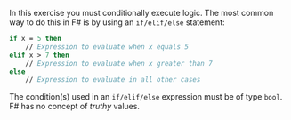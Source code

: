 In this exercise you must conditionally execute logic. The most common way to do this in F# is by using an `if/elif/else` statement:

```fsharp
if x = 5 then
    // Expression to evaluate when x equals 5
elif x > 7 then
    // Expression to evaluate when x greater than 7
else
    // Expression to evaluate in all other cases
```

The condition(s) used in an `if/elif/else` expression must be of type `bool`. F# has no concept of _truthy_ values.
